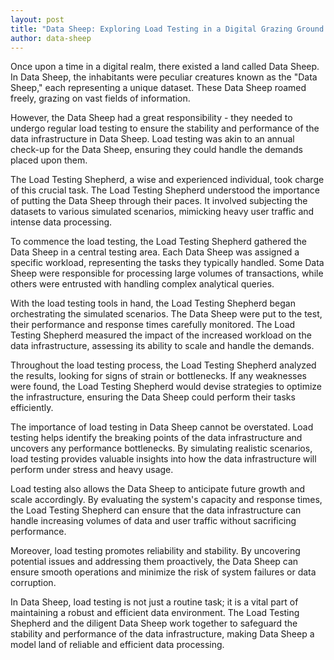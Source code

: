 ```yaml
---
layout: post
title: "Data Sheep: Exploring Load Testing in a Digital Grazing Ground: Unleashing the Power "
author: data-sheep
--- 
```


Once upon a time in a digital realm, there existed a land called Data Sheep. In Data Sheep, the inhabitants were peculiar creatures known as the "Data Sheep," each representing a unique dataset. These Data Sheep roamed freely, grazing on vast fields of information.

However, the Data Sheep had a great responsibility - they needed to undergo regular load testing to ensure the stability and performance of the data infrastructure in Data Sheep. Load testing was akin to an annual check-up for the Data Sheep, ensuring they could handle the demands placed upon them.

The Load Testing Shepherd, a wise and experienced individual, took charge of this crucial task. The Load Testing Shepherd understood the importance of putting the Data Sheep through their paces. It involved subjecting the datasets to various simulated scenarios, mimicking heavy user traffic and intense data processing.

To commence the load testing, the Load Testing Shepherd gathered the Data Sheep in a central testing area. Each Data Sheep was assigned a specific workload, representing the tasks they typically handled. Some Data Sheep were responsible for processing large volumes of transactions, while others were entrusted with handling complex analytical queries.

With the load testing tools in hand, the Load Testing Shepherd began orchestrating the simulated scenarios. The Data Sheep were put to the test, their performance and response times carefully monitored. The Load Testing Shepherd measured the impact of the increased workload on the data infrastructure, assessing its ability to scale and handle the demands.

Throughout the load testing process, the Load Testing Shepherd analyzed the results, looking for signs of strain or bottlenecks. If any weaknesses were found, the Load Testing Shepherd would devise strategies to optimize the infrastructure, ensuring the Data Sheep could perform their tasks efficiently.

The importance of load testing in Data Sheep cannot be overstated. Load testing helps identify the breaking points of the data infrastructure and uncovers any performance bottlenecks. By simulating realistic scenarios, load testing provides valuable insights into how the data infrastructure will perform under stress and heavy usage.

Load testing also allows the Data Sheep to anticipate future growth and scale accordingly. By evaluating the system's capacity and response times, the Load Testing Shepherd can ensure that the data infrastructure can handle increasing volumes of data and user traffic without sacrificing performance.

Moreover, load testing promotes reliability and stability. By uncovering potential issues and addressing them proactively, the Data Sheep can ensure smooth operations and minimize the risk of system failures or data corruption.

In Data Sheep, load testing is not just a routine task; it is a vital part of maintaining a robust and efficient data environment. The Load Testing Shepherd and the diligent Data Sheep work together to safeguard the stability and performance of the data infrastructure, making Data Sheep a model land of reliable and efficient data processing.